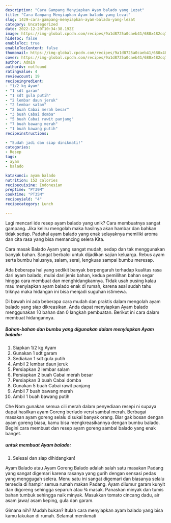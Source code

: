 ```yaml
---
description: "Cara Gampang Menyiapkan Ayam balado yang Lezat"
title: "Cara Gampang Menyiapkan Ayam balado yang Lezat"
slug: 1429-cara-gampang-menyiapkan-ayam-balado-yang-lezat
category: Uncategorized
date: 2022-12-20T10:34:38.192Z
image: https://img-global.cpcdn.com/recipes/9a1d8725a0caeb41/680x482cq70/ayam-balado-foto-resep-utama.jpg
hideToc: false
enableToc: true
enableTocContent: false
thumbnail: https://img-global.cpcdn.com/recipes/9a1d8725a0caeb41/680x482cq70/ayam-balado-foto-resep-utama.jpg
cover: https://img-global.cpcdn.com/recipes/9a1d8725a0caeb41/680x482cq70/ayam-balado-foto-resep-utama.jpg
author: Admin
authorAv: notfound
ratingvalue: 4
reviewcount: 19
recipeingredient:
- "1/2 kg Ayam"
- "1 sdt garam"
- "1 sdt gula putih"
- "2 lembar daun jeruk"
- "2 lembar salam"
- "2 buah Cabai merah besar"
- "3 buah Cabai domba"
- "5 buah Cabai rawit panjang"
- "7 buah bawang merah"
- "1 buah bawang putih"
recipeinstructions:

- "Sudah jadi dan siap dinikmati!"
categories:
- Resep
tags:
- ayam
- balado

katakunci: ayam balado 
nutrition: 152 calories
recipecuisine: Indonesian
preptime: "PT39M"
cooktime: "PT35M"
recipeyield: "4"
recipecategory: Lunch

---
```





Lagi mencari ide resep ayam balado yang unik? Cara membuatnya sangat gampang. Jika keliru mengolah maka hasilnya akan hambar dan bahkan tidak sedap. Padahal ayam balado yang enak selayaknya memiliki aroma dan cita rasa yang bisa memancing selera Kita.





Cara masak Balado Ayam yang sangat mudah, sedap dan tak menggunakan banyak bahan. Sangat berbaloi untuk dijadikan sajian keluarga. Rebus ayam serta bumbu halusnya, salam, serai, lengkuas sampai bumbu meresap.

Ada beberapa hal yang sedikit banyak berpengaruh terhadap kualitas rasa dari ayam balado, mulai dari jenis bahan, kedua pemilihan bahan segar hingga cara membuat dan menghidangkannya. Tidak usah pusing kalau mau menyiapkan ayam balado enak di rumah, karena asal sudah tahu triknya maka hidangan ini bisa menjadi suguhan istimewa.






Di bawah ini ada beberapa cara mudah dan praktis dalam mengolah ayam balado yang siap dikreasikan. Anda dapat menyiapkan Ayam balado menggunakan 10 bahan dan 0 langkah pembuatan. Berikut ini cara dalam membuat hidangannya.

<!--inarticleads1-->

##### Bahan-bahan dan bumbu yang digunakan dalam menyiapkan Ayam balado:

1. Siapkan 1/2 kg Ayam
1. Gunakan 1 sdt garam
1. Sediakan 1 sdt gula putih
1. Ambil 2 lembar daun jeruk
1. Persiapkan 2 lembar salam
1. Persiapkan 2 buah Cabai merah besar
1. Persiapkan 3 buah Cabai domba
1. Gunakan 5 buah Cabai rawit panjang
1. Ambil 7 buah bawang merah
1. Ambil 1 buah bawang putih


Che Nom gunakan semua cili merah dalam penyediaan resepi ni supaya dapat hasilkan ayam Goreng berlado versi sambal merah. Berbagai masakan ayam goreng selalu disukai banyak orang. Biar gak bosan dengan ayam goreng biasa, kamu bisa mengkreasikannya dengan bumbu balado. Begini cara membuat dan resep ayam goreng sambal balado yang enak banget. 

<!--inarticleads2-->

#####  untuk membuat Ayam balado:


1. Selesai dan siap dihidangkan!

Ayam Balado atau Ayam Goreng Balado adalah salah satu masakan Padang yang sangat digemari karena rasanya yang gurih dengan sensasi pedas yang menggugah selera. Menu satu ini sangat digemari dan biasanya selalu tersedia di hampir semua rumah makan Padang. Ayam dilumur garam kunyit dan digoreng sehingga separuh atau ¾ masak. Panaskan minyak dan tumis bahan tumbuk sehingga naik minyak. Masukkan tomato cincang dadu, air asam jawa/ asam keping, gula dan garam. 

Gimana nih? Mudah bukan? Itulah cara menyiapkan ayam balado yang bisa kamu lakukan di rumah. Selamat menikmati

